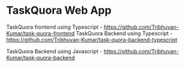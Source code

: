 # TaskQuora Web App

TaskQuora frontend using Typescript - https://github.com/Tribhuvan-Kumar/task-quora-frontend
TaskQuora Backend using Typescript - https://github.com/Tribhuvan-Kumar/task-quora-backend-typescript



TaskQuora Backend using Javascript - https://github.com/Tribhuvan-Kumar/task-quora-backend
